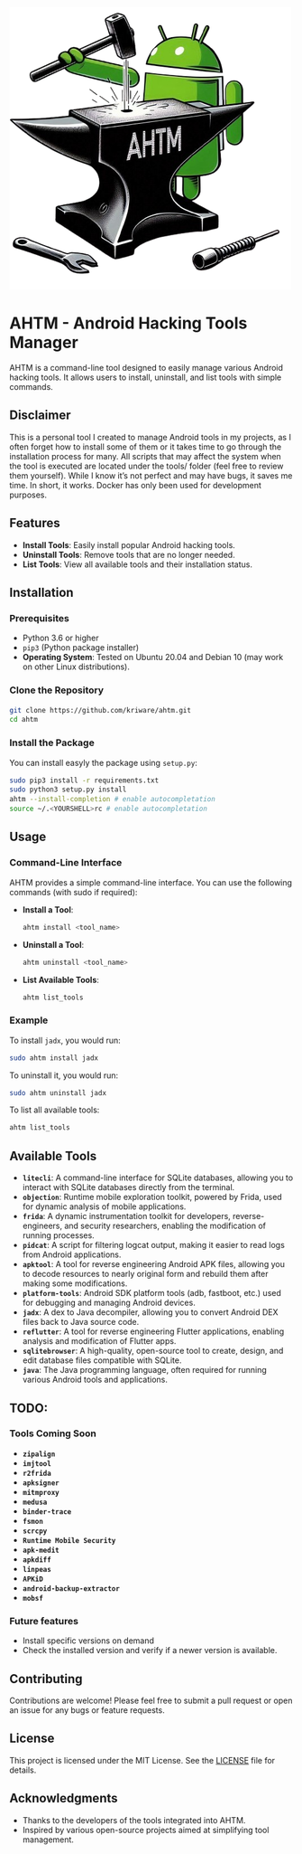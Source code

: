 ![Alt text](ahtm.png)

# AHTM - Android Hacking Tools Manager

AHTM is a command-line tool designed to easily manage various Android hacking tools. It allows users to install, uninstall, and list tools with simple commands.

## Disclaimer

This is a personal tool I created to manage Android tools in my projects, as I often forget how to install some of them or it takes time to go through the installation process for many. All scripts that may affect the system when the tool is executed are located under the tools/ folder (feel free to review them yourself). While I know it’s not perfect and may have bugs, it saves me time. In short, it works. Docker has only been used for development purposes.

## Features

- **Install Tools**: Easily install popular Android hacking tools.
- **Uninstall Tools**: Remove tools that are no longer needed.
- **List Tools**: View all available tools and their installation status.

## Installation

### Prerequisites

- Python 3.6 or higher
- `pip3` (Python package installer)
- **Operating System**: Tested on Ubuntu 20.04 and Debian 10 (may work on other Linux distributions).

### Clone the Repository

```bash
git clone https://github.com/kriware/ahtm.git
cd ahtm
```

### Install the Package

You can install easyly the package using `setup.py`:

```bash
sudo pip3 install -r requirements.txt
sudo python3 setup.py install
ahtm --install-completion # enable autocompletation
source ~/.<YOURSHELL>rc # enable autocompletation
```

## Usage

### Command-Line Interface

AHTM provides a simple command-line interface. You can use the following commands (with sudo if required):

- **Install a Tool**:
  ```bash
  ahtm install <tool_name>
  ```

- **Uninstall a Tool**:
  ```bash
  ahtm uninstall <tool_name>
  ```

- **List Available Tools**:
  ```bash
  ahtm list_tools
  ```

### Example

To install `jadx`, you would run:

```bash
sudo ahtm install jadx
```

To uninstall it, you would run:

```bash
sudo ahtm uninstall jadx
```

To list all available tools:

```bash
ahtm list_tools
```


## Available Tools

- **`litecli`**: A command-line interface for SQLite databases, allowing you to interact with SQLite databases directly from the terminal.
- **`objection`**: Runtime mobile exploration toolkit, powered by Frida, used for dynamic analysis of mobile applications.
- **`frida`**: A dynamic instrumentation toolkit for developers, reverse-engineers, and security researchers, enabling the modification of running processes.
- **`pidcat`**: A script for filtering logcat output, making it easier to read logs from Android applications.
- **`apktool`**: A tool for reverse engineering Android APK files, allowing you to decode resources to nearly original form and rebuild them after making some modifications.
- **`platform-tools`**: Android SDK platform tools (adb, fastboot, etc.) used for debugging and managing Android devices.
- **`jadx`**: A dex to Java decompiler, allowing you to convert Android DEX files back to Java source code.
- **`reflutter`**: A tool for reverse engineering Flutter applications, enabling analysis and modification of Flutter apps.
- **`sqlitebrowser`**: A high-quality, open-source tool to create, design, and edit database files compatible with SQLite.
- **`java`**: The Java programming language, often required for running various Android tools and applications.

## TODO:

### Tools Coming Soon
- **`zipalign`**
- **`imjtool`**
- **`r2frida`**
- **`apksigner`**
- **`mitmproxy`**
- **`medusa`**
- **`binder-trace`**
- **`fsmon`**
- **`scrcpy`**
- **`Runtime Mobile Security`**
- **`apk-medit`**
- **`apkdiff`**
- **`linpeas`**
- **`APKiD`**
- **`android-backup-extractor`**
- **`mobsf`**

### Future features
- Install specific versions on demand
- Check the installed version and verify if a newer version is available.

## Contributing

Contributions are welcome! Please feel free to submit a pull request or open an issue for any bugs or feature requests.

## License

This project is licensed under the MIT License. See the [LICENSE](LICENSE) file for details.

## Acknowledgments

- Thanks to the developers of the tools integrated into AHTM.
- Inspired by various open-source projects aimed at simplifying tool management.

